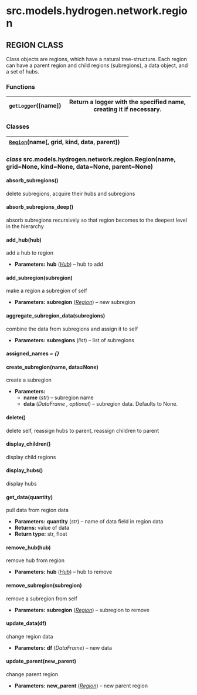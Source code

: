 # src.models.hydrogen.network.region

## REGION CLASS

Class objects are regions, which have a natural tree-structure. Each region can have a parent region
and child regions (subregions), a data object, and a set of hubs.

### Functions

| `getLogger`([name])   | Return a logger with the specified name, creating it if necessary.   |
|-----------------------|----------------------------------------------------------------------|

### Classes

| [`Region`](#src.models.hydrogen.network.region.Region)(name[, grid, kind, data, parent])   |    |
|--------------------------------------------------------------------------------------------|----|

### *class* src.models.hydrogen.network.region.Region(name, grid=None, kind=None, data=None, parent=None)

#### absorb_subregions()

delete subregions, acquire their hubs and subregions

#### absorb_subregions_deep()

absorb subregions recursively so that region becomes to the deepest level in the hierarchy

#### add_hub(hub)

add a hub to region

* **Parameters:**
  **hub** ([*Hub*](src.models.hydrogen.network.hub.md#src.models.hydrogen.network.hub.Hub)) – hub to add

#### add_subregion(subregion)

make a region a subregion of self

* **Parameters:**
  **subregion** ([*Region*](#src.models.hydrogen.network.region.Region)) – new subregion

#### aggregate_subregion_data(subregions)

combine the data from subregions and assign it to self

* **Parameters:**
  **subregions** (*list*) – list of subregions

#### assigned_names *= {}*

#### create_subregion(name, data=None)

create a subregion

* **Parameters:**
  * **name** (*str*) – subregion name
  * **data** (*DataFrame* *,* *optional*) – subregion data. Defaults to None.

#### delete()

delete self, reassign hubs to parent, reassign children to parent

#### display_children()

display child regions

#### display_hubs()

display hubs

#### get_data(quantity)

pull data from region data

* **Parameters:**
  **quantity** (*str*) – name of data field in region data
* **Returns:**
  value of data
* **Return type:**
  str, float

#### remove_hub(hub)

remove hub from region

* **Parameters:**
  **hub** ([*Hub*](src.models.hydrogen.network.hub.md#src.models.hydrogen.network.hub.Hub)) – hub to remove

#### remove_subregion(subregion)

remove a subregion from self

* **Parameters:**
  **subregion** ([*Region*](#src.models.hydrogen.network.region.Region)) – subregion to remove

#### update_data(df)

change region data

* **Parameters:**
  **df** (*DataFrame*) – new data

#### update_parent(new_parent)

change parent region

* **Parameters:**
  **new_parent** ([*Region*](#src.models.hydrogen.network.region.Region)) – new parent region
